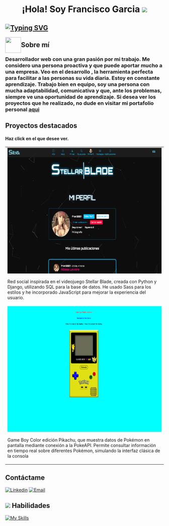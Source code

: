 <h1 align="center"><b>¡Hola! Soy Francisco Garcia </b><img src="https://media.giphy.com/media/hvRJCLFzcasrR4ia7z/giphy.gif" width="35"></h1>

## [![Typing SVG](https://readme-typing-svg.demolab.com/?lines=Desarrollador+Web)](https://git.io/typing-svg)

<img align="left" src = "https://user-images.githubusercontent.com/63050133/156777293-72a6e681-2582-4a9d-ad92-09d1181d47c7.gif" width = 50px height=50px> 

## Sobre mí
### Desarrollador web con una gran pasión por mi trabajo. Me considero una persona proactiva y que puede aportar mucho a una empresa. Veo en el desarrollo , la herramienta perfecta para facilitar a las personas su vida diaria. Estoy en constante aprendizaje. Trabajo bien en equipo, soy una persona con mucha adaptabilidad, comunicativa y que, ante los problemas, siempre ve una oportunidad de aprendizaje. Si desea ver los proyectos que he realizado, no dude en visitar mi portafolio personal <a href="https://www.frangarciadev.com/">aqui</a>


## Proyectos destacados

#### Haz click en el que desee ver.
<table>
    <tr>
        <td>
            <a href="https://stellarblade.frangarciadev.com/"><img src="images/web-stellar-blade.png" alt="imagen-stellar-blade" style="width: 100%; height: 400px;"></a>
            <p>Red social inspirada en el videojuego Stellar Blade, creada con Python y Django, utilizando SQL para la base de datos. He usado Sass para los estilos y he incorporado JavaScript para mejorar la experiencia del usuario.</p>
        </td>
    </tr>
    <tr>
        <td>
            <a href="https://fran3021.github.io/GameBoy-Pikachu-CSS/"><img src="images/game-pikachu-edition.png" alt="imagen-gameboy" style="width: 100%; height: 400px;"></a>
            <p>Game Boy Color edición Pikachu, que muestra datos de Pokémon en pantalla mediante conexión a la PokeAPI. Permite consultar información en tiempo real sobre diferentes Pokémon, simulando la interfaz clásica de la consola</p>
        </td>
    </tr>
</table>

## Contáctame

[![Linkedin](https://img.shields.io/badge/-LinkedIn-blue?style=flat&logo=Linkedin&logoColor=white)](https://www.linkedin.com/in/fran-garc%C3%ADa-0314642b9/) [![Email](https://img.shields.io/badge/-Gmail-black?style=flat&logo=Gmail&logoColor=white)](mailto:contacto@frangarciadev.com)

## <img src="https://media2.giphy.com/media/QssGEmpkyEOhBCb7e1/giphy.gif?cid=ecf05e47a0n3gi1bfqntqmob8g9aid1oyj2wr3ds3mg700bl&rid=giphy.gif" width ="25"><b> Habilidades</b>

[![My Skills](https://skillicons.dev/icons?i=html,css,sass,javascript,git,github,python,mysql,django)](https://skillicons.dev)



